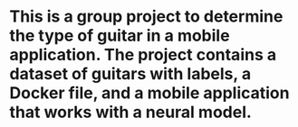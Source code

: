 # This is a group project to determine the type of guitar in a mobile application. The project contains a dataset of guitars with labels, a Docker file, and a mobile application that works with a neural model.

